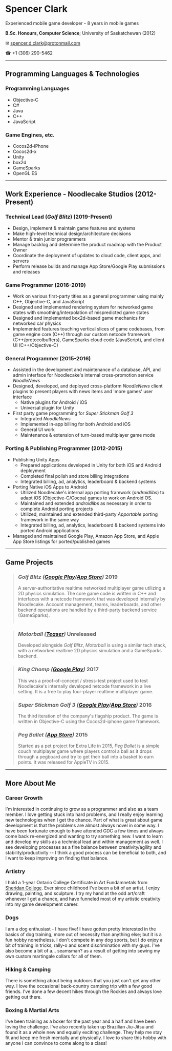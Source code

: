 # Spencer Clark
Experienced mobile game developer - 8 years in mobile games

 **B<span>.</span>Sc. Honours, Computer Science**; University of Saskatchewan (2012)

 ✉ <spencer.d.clark@protonmail.com>

 ☎ +1 (306) 290-5462

----

## Programming Languages & Technologies
### Programming Languages
- Objective-C
- C#
- Java
- C++
- JavaScript

### Game Engines, etc.
- Cocos2d-iPhone
- Cocos2d-x
- Unity
- box2d
- GameSparks
- OpenGL ES

----

## Work Experience - Noodlecake Studios (2012-Present)
### Technical Lead (_Golf Blitz_) (2019-Present)
- Design, implement & maintain game features and systems
- Make high-level technical design/architecture decisions
- Mentor & train junior programmers
- Manage backlog and determine the product roadmap with the Product Owner
- Coordinate the deployment of updates to cloud code, client apps, and servers
- Perform release builds and manage App Store/Google Play submissions and releases

### Game Programmer (2016-2019)
- Work on various first-party titles as a general programmer using mainly C++, Objective-C, and JavaScript
- Designed and implemented rendering system for networked game states with smoothing/interpolation of mispredicted game states
- Designed and implemented box2d-based game mechanics for networked car physics
- Implemented features touching vertical slices of game codebases, from game engine core (C++) through our custom netcode framework (C++/protocolbuffers), GameSparks cloud code (JavaScript), and client UI (C++/Objective-C)

### General Programmer (2015-2016)
- Assisted in the development and maintenance of a database, API, and admin interface for Noodlecake's internal cross-promotion service _NoodleNews_
- Designed, developed, and deployed cross-platform _NoodleNews_ client plugins to present players with news items and 'more games' user interface
  - Native plugins for Android / iOS
  - Universal plugin for Unity
- First party game programming for _Super Stickman Golf 3_
   - Integrated _NoodleNews_
   - Implemented in-app billing for both Android and iOS
   - General UI work
   - Maintenance & extension of turn-based multiplayer game mode

### Porting & Publishing Programmer (2012-2015)
- Publishing Unity Apps
  - Prepared applications developed in Unity for both iOS and Android deployment
  - Completed final polish and store billing integrations
  - Integrated billing, ad, analytics, leaderboard & backend systems
- Porting Native iOS Apps to Android
   - Utilized Noodlecake's internal app porting framwork (_androidlibs_) to adapt iOS (Objective-C/Cocoa) games to work on Android OS.
   - Maintained and extended _androidlibs_ as necessary in order to complete Android porting projects
   - Utilized, maintained and extended third-party _Apportable_ porting framework in the same way
   - Integrated billing, ad, analytics, leaderboard & backend systems into ported Android applications
- Managed and maintained Google Play, Amazon App Store, and Apple App Store listings for ported/published games

----

## Game Projects
> ### _Golf Blitz ([Google Play](https://play.google.com/store/apps/details?id=com.noodlecake.ssg4)/[App Store](https://itunes.apple.com/app/apple-store/id1413826211))_ 2019
>   A server-authoritative realtime networked multiplayer game utilizing a 2D physics simulation. The core game code is written in C++ and interfaces with a netcode framework that was developed internally by Noodlecake. Account management, teams, leaderboards, and other backend operations are handled by a third-party backend service (GameSparks).
<br/><br/>



> ### _Motorball ([Teaser](https://playmotorball.com/))_ Unreleased
>  Developed alongside _Golf Blitz_, _Motorball_ is using a similar tech stack, with a networked realtime 2D physics simulation and a GameSparks backend.

> ### _King Chomp ([Google Play](https://play.google.com/store/apps/details?id=com.noodlecake.elemelee))_ 2017
>   This was a proof-of-concept / stress-test project used to test Noodlecake's internally developed netcode framework in a live setting. It is a free to play four-player realtime multiplayer game.

>### _Super Stickman Golf 3 ([Google Play](https://play.google.com/store/apps/details?id=com.noodlecake.ssg3)/[App Store](https://apps.apple.com/us/app/super-stickman-golf-3/id1002132680))_ 2016
>The third iteration of the company's flagship product. The game is written in Objective-C using the Cocos2d-iphone game framework.

>### _Peg Ballet ([App Store](https://apps.apple.com/us/app/peg-ballet/id1043261334))_ 2015
>   Started as a pet project for Extra Life in 2015, _Peg Ballet_ is a simple couch multiplayer game where players control a ball as it drops through a pegboard and try to get their ball into a basket to earn points. It was released for AppleTV in 2015.

----

## More About Me
### Career Growth
I'm interested in continuing to grow as a programmer and also as a team member. I love getting stuck into hard problems, and I really enjoy learning new technologies when I get the chance. Part of what is great about game development is that the problems are almost always novel in some way. I have been fortunate enough to have attended GDC a few times and always come back re-energized and wanting to try something new.
I want to learn and develop my skills as a technical lead and within management as well. I see developing processes as a fine balance between creativity/agility and stability/productivity -- I think a good process can be beneficial to both, and I want to keep improving on finding that balance.

### Artistry
I hold a 1-year Ontario College Certificate in Art Fundamnetals from [Sheridan College](https://www.sheridancollege.ca/). Ever since childhood I've been a bit of an artist. I enjoy drawing, painting, and sculpture. I try my hand at the odd art/craft whenever I get a chance, and have funneled most of my artistic creativity into my game development career.

### Dogs
I am a dog enthusiast - I have five!
I have gotten pretty interested in the basics of dog training, more out of necessity than anything else; but it is a fun hobby nonetheless. I don't compete in any dog sports, but I do enjoy a bit of training in tricks, rally-o and scent discrimination with my guys. I've also become a bit of a... seamsman? as a result of getting into sewing my own custom martingale collars for all of them.

### Hiking & Camping
There is something about being outdoors that you just can't get any other way. I love the occasional back-country camping trip with a few good friends. I've done a few decent hikes through the Rockies and always love getting out there.

### Boxing & Martial Arts
I've been training as a boxer for the past year and a half and have been loving the challenge. I've also recently taken up Brazilian Jiu-Jitsu and found it as a whole new and equally exciting challenge. They help me stay fit and keep me fresh mentally and physically. I love to share this hobby with anyone I can convince to come along to a class!
